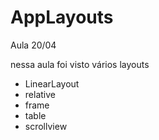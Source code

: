 # AppLayouts
Aula 20/04

nessa aula foi visto vários layouts

- LinearLayout
- relative
- frame
- table
- scrollview

